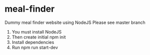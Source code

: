 # meal-finder
Dummy meal finder website using NodeJS
Please see master branch

1. You must install NodeJS
2. Then create initial npm init
3. Install dependencies
4. Run npm run start-dev

